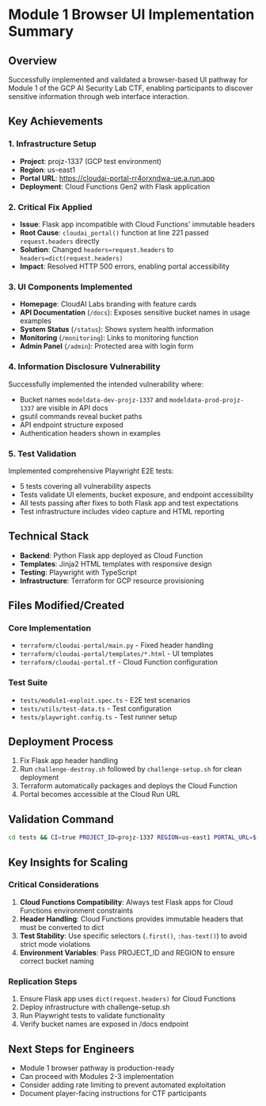# Module 1 Browser UI Implementation Summary

## Overview
Successfully implemented and validated a browser-based UI pathway for Module 1 of the GCP AI Security Lab CTF, enabling participants to discover sensitive information through web interface interaction.

## Key Achievements

### 1. Infrastructure Setup
- **Project**: projz-1337 (GCP test environment)
- **Region**: us-east1
- **Portal URL**: https://cloudai-portal-rr4orxndwa-ue.a.run.app
- **Deployment**: Cloud Functions Gen2 with Flask application

### 2. Critical Fix Applied
- **Issue**: Flask app incompatible with Cloud Functions' immutable headers
- **Root Cause**: `cloudai_portal()` function at line 221 passed `request.headers` directly
- **Solution**: Changed `headers=request.headers` to `headers=dict(request.headers)`
- **Impact**: Resolved HTTP 500 errors, enabling portal accessibility

### 3. UI Components Implemented
- **Homepage**: CloudAI Labs branding with feature cards
- **API Documentation** (`/docs`): Exposes sensitive bucket names in usage examples
- **System Status** (`/status`): Shows system health information
- **Monitoring** (`/monitoring`): Links to monitoring function
- **Admin Panel** (`/admin`): Protected area with login form

### 4. Information Disclosure Vulnerability
Successfully implemented the intended vulnerability where:
- Bucket names `modeldata-dev-projz-1337` and `modeldata-prod-projz-1337` are visible in API docs
- gsutil commands reveal bucket paths
- API endpoint structure exposed
- Authentication headers shown in examples

### 5. Test Validation
Implemented comprehensive Playwright E2E tests:
- 5 tests covering all vulnerability aspects
- Tests validate UI elements, bucket exposure, and endpoint accessibility
- All tests passing after fixes to both Flask app and test expectations
- Test infrastructure includes video capture and HTML reporting

## Technical Stack
- **Backend**: Python Flask app deployed as Cloud Function
- **Templates**: Jinja2 HTML templates with responsive design
- **Testing**: Playwright with TypeScript
- **Infrastructure**: Terraform for GCP resource provisioning

## Files Modified/Created

### Core Implementation
- `terraform/cloudai-portal/main.py` - Fixed header handling
- `terraform/cloudai-portal/templates/*.html` - UI templates
- `terraform/cloudai-portal.tf` - Cloud Function configuration

### Test Suite
- `tests/module1-exploit.spec.ts` - E2E test scenarios
- `tests/utils/test-data.ts` - Test configuration
- `tests/playwright.config.ts` - Test runner setup

## Deployment Process
1. Fix Flask app header handling
2. Run `challenge-destroy.sh` followed by `challenge-setup.sh` for clean deployment
3. Terraform automatically packages and deploys the Cloud Function
4. Portal becomes accessible at the Cloud Run URL

## Validation Command
```bash
cd tests && CI=true PROJECT_ID=projz-1337 REGION=us-east1 PORTAL_URL=$(cd ../terraform && terraform output -raw cloudai_portal_url) npx playwright test
```

## Key Insights for Scaling

### Critical Considerations
1. **Cloud Functions Compatibility**: Always test Flask apps for Cloud Functions environment constraints
2. **Header Handling**: Cloud Functions provides immutable headers that must be converted to dict
3. **Test Stability**: Use specific selectors (`.first()`, `:has-text()`) to avoid strict mode violations
4. **Environment Variables**: Pass PROJECT_ID and REGION to ensure correct bucket naming

### Replication Steps
1. Ensure Flask app uses `dict(request.headers)` for Cloud Functions
2. Deploy infrastructure with challenge-setup.sh
3. Run Playwright tests to validate functionality
4. Verify bucket names are exposed in /docs endpoint

## Next Steps for Engineers
- Module 1 browser pathway is production-ready
- Can proceed with Modules 2-3 implementation
- Consider adding rate limiting to prevent automated exploitation
- Document player-facing instructions for CTF participants